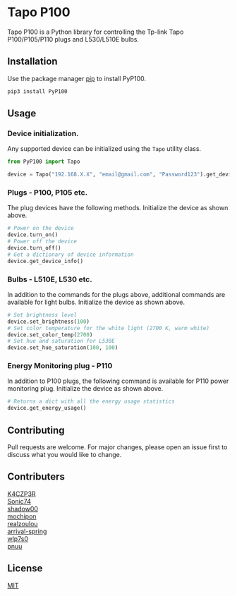 # Tapo P100
Tapo P100 is a Python library for controlling the Tp-link Tapo P100/P105/P110 plugs and L530/L510E bulbs.

## Installation

Use the package manager [pip](https://pip.pypa.io/en/stable/) to install PyP100.

```bash
pip3 install PyP100
```

## Usage

### Device initialization.
Any supported device can be initialized using the ``Tapo`` utility class.

```python
from PyP100 import Tapo

device = Tapo("192.168.X.X", "email@gmail.com", "Password123").get_device()
```

### Plugs - P100, P105 etc.

The plug devices have the following methods. Initialize the device as shown above.

```python
# Power on the device
device.turn_on()
# Power off the device
device.turn_off()
# Get a dictionary of device information
device.get_device_info()
```

### Bulbs - L510E, L530 etc.

In addition to the commands for the plugs above, additional commands are available for light bulbs.
Initialize the device as shown above.

```python
# Set brightness level
device.set_brightness(100)
# Set color temperature for the white light (2700 K, warm white)
device.set_color_temp(2700)
# Set hue and saturation for L530E
device.set_hue_saturation(100, 100)
```

### Energy Monitoring plug - P110

In addition to P100 plugs, the following command is available for P110 power monitoring plug.
Initialize the device as shown above.

```python
# Returns a dict with all the energy usage statistics
device.get_energy_usage()
```

## Contributing
Pull requests are welcome. For major changes, please open an issue first to discuss what you would like to change.

## Contributers
[K4CZP3R](https://github.com/K4CZP3R)\
[Sonic74](https://github.com/sonic74)\
[shadow00](https://github.com/shadow00)\
[mochipon](https://github.com/mochipon)\
[realzoulou](https://github.com/realzoulou)\
[arrival-spring](https://github.com/arrival-spring)\
[wlp7s0](https://github.com/wlp7s0)\
[pnuu](https:/github.com/pnuu)

## License
[MIT](https://choosealicense.com/licenses/mit/)
